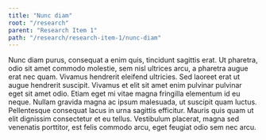 ```yaml
---
title: "Nunc diam"
root: "/research"
parent: "Research Item 1"
path: "/research/research-item-1/nunc-diam"
---
```


Nunc diam purus, consequat a enim quis, tincidunt sagittis erat. Ut pharetra, odio sit amet commodo molestie, sem nisl ultrices arcu, a pharetra augue erat nec quam. Vivamus hendrerit eleifend ultricies. Sed laoreet erat ut augue hendrerit suscipit. Vivamus et elit sit amet enim pulvinar pulvinar eget sit amet odio. Etiam eget mi vitae magna fringilla elementum id eu neque. Nullam gravida magna ac ipsum malesuada, ut suscipit quam luctus. Pellentesque consequat lacus in urna sagittis efficitur. Mauris quis quam ut elit dignissim consectetur et eu tellus. Vestibulum placerat, magna sed venenatis porttitor, est felis commodo arcu, eget feugiat odio sem nec arcu.
